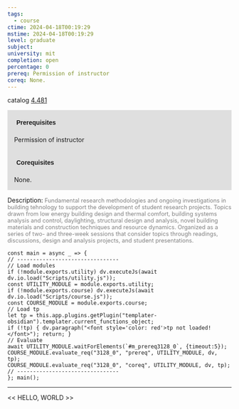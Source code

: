 ```yaml
---
tags:
  - course
ctime: 2024-04-18T00:19:29
mstime: 2024-04-18T00:19:29
level: graduate
subject: 
university: mit
completion: open
percentage: 0
prereq: Permission of instructor
coreq: None.
---
```


catalog [4.481](http://student.mit.edu/catalog/m4d.html#4.481)

<span style="display: block; padding: 15px; background-color: rgb(100, 100, 100, 0.2);"><font id="m_prereq3128_0" style="display: block; font-family: Arial, sans-serif; font-weight: bold; padding: 5px">Prerequisites</font><br><span id="prereq3128_0">Permission of instructor</span></span>
<span style="display: block; padding: 15px; background-color: rgb(100, 100, 100, 0.2);"><font id="m_coreq3128_0" style="display: block; font-family: Arial, sans-serif; font-weight: bold; padding: 5px">Corequisites</font><br><span id="coreq3128_0">None.</span></span>

<font style="">Description:</font>
<font style="color: grey; font-size: 0.8rem;">Fundamental research methodologies and ongoing investigations in building tehnology to support the development of student research projects. Topics drawn from low energy building design and thermal comfort, building systems analysis and control, daylighting, structural design and analysis, novel building materials and construction techniques and resource dynamics. Organized as a series of two- and three-week sessions that consider topics through readings, discussions, design and analysis projects, and student presentations.</font>

```dataviewjs
const main = async _ => {
// --------------------------------
// Load modules
if (!module.exports.utility) dv.executeJs(await dv.io.load("Scripts/utility.js"));
const UTILITY_MODULE = module.exports.utility;
if (!module.exports.course) dv.executeJs(await dv.io.load("Scripts/course.js"));
const COURSE_MODULE = module.exports.course;
// Load tp
let tp = this.app.plugins.getPlugin("templater-obsidian").templater.current_functions_object;
if (!tp) { dv.paragraph("<font style='color: red'>tp not loaded!</font>"); return; }
// Evaluate
await UTILITY_MODULE.waitForElements(`#m_prereq3128_0`, {timeout:5});
COURSE_MODULE.evaluate_req("3128_0", "prereq", UTILITY_MODULE, dv, tp);
COURSE_MODULE.evaluate_req("3128_0", "coreq", UTILITY_MODULE, dv, tp);
// --------------------------------
}; main();
```

---

<< HELLO, WORLD >>
